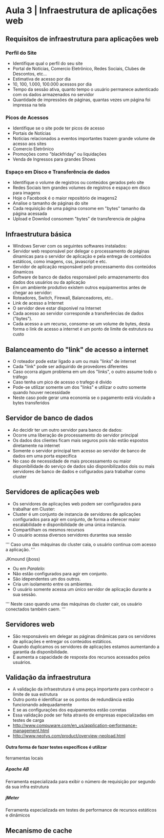 # Aula 3 | Infraestrutura de aplicações web

## Requisitos de infraestrutura para aplicações web


### Perfil do Site

- Identifique qual o perfil do seu site 
 - Portal de Notícias, Comercio Eletrônico, Redes Sociais, Clubes de Descontos, etc... 
- Estimativa de acesso por dia 
 - 10, 100, 1.000, 100.000 acessos por dia 
- Tempo da sessão ativa, quanto tempo o usuário permanece autenticado com os dados armazenados no servidor 
- Quantidade de impressões de páginas, quantas vezes um página foi impressa na tela 


### Picos de Acessos 

- Identifique se o site pode ter picos de acesso 
 - Portais de Notícias 
  - Notícias relacionados a eventos importantes trazem grande volume de acesso aos sites 
- Comercio Eletrônico 
 - Promoções como "blackfriday" ou liquidações 
- Venda de Ingressos para grandes Shows 


### Espaço em Disco e Transferência de dados

- Identifique o volume de registros ou conteúdos gerados pelo site 
 - Redes Sociais tem grandes volumes de registros e espaço em disco para imagens 
 - Hoje o Facebook é o maior repositório de imagens2
- Analise o tamanho de páginas do site 
 - Cada requisição de uma página consome em "bytes" tamanho da página acessada 
 - Upload e Downlod consomem "bytes" de transferencia de página


## Infraestrutura básica

- Windows Server com os seguintes softwares instalados: 
 - Servidor web responsável por delegar o processamento de páginas dinamicas para o servidor de aplicação e pela entrega de conteúdos estáticos, como imagens, css, javascript e etc. 
 - Servidor de aplicação responsável pelo processamento dos conteúdos dinamicos 
 - Software de banco de dados responsável pelo armazenamento dos dados dos usuários ou da aplicação
- Em um ambiente produtivo existem outros equipamentos antes de chegar ao servidor: 
 - Roteadores, Switch, Firewall, Balanceadores, etc.. 
- Link de acesso a Internet 
- O servidor deve estar disponível na Internet 
- Cada acesso ao servidor corresponde a transferências de dados ("bytes"). 
- Cada acesso a um recurso, consome-se um volume de bytes, desta forma o link de acesso a internet é um ponto de limite de estrutura ou custo


## Balanceamento do "link" de acesso a internet

- O roteador pode estar ligado a um ou mais "links" de internet 
- Cada "link" pode ser adiquirido de provedores diferentes 
- Caso ocorra algum problema em um dos "links", o outro assume todo o tráfego 
- Caso tenha um pico de acesso o trafego é divido 
- Pode-se utilizar somente um dos "links" e utilizar o outro somente quando houver necessidade 
 - Neste caso pode gerar uma economia se o pagamento está viculado a bytes transferidos 


## Servidor de banco de dados

- Ao decidir ter um outro servidor para banco de dados: 
 - Ocorre uma liberação de processamento do servidor principal 
 - Os dados dos clientes ficam mais seguros pois não estão espostos diretamente na internet 
 - Somente o servidor principal tem acesso ao servidor de banco de dados em uma porta específica 
 - No caso de necessidade de mais processamento ou maior disponibilidade do serviço de dados são disponibilizados dois ou mais servidores de banco de dados e cofigurados para trabalhar como cluster
 
 
 ## Servidores de aplicações web
 
- Os servidores de aplicações web podem ser configurados para trabalhar em Cluster: 
 - Cluster é um conjunto de instancia de servidores de aplicações configurados para agir em conjunto, de forma a oferecer maior escalabilidade e disponibilidade de uma única instancia. 
 - Compartilham os mesmos recursos 
 - O usuário acessa diversos servidores durantea sua sessão 
 
'''
Caso uma das máquinas do cluster caia, o usuário continua com acesso a aplicação. 
'''

JKmound (jboss)

- Ou em *Paralelo*: 
 - Não estão configurados para agir em conjunto. 
 - São idependentes um dos outros. 
 - Cria um isolamento entre os ambientes. 
 - O usuário somente acessa um único servidor de aplicação durante a sua sessão.

'''
Neste caso quando uma das máquinas do cluster cair, os usuário conectados também caem. 
'''

## Servidores web

- São responsáveis em delegar as páginas dinâmicas para os servidores de aplicações e entregar os conteúdos estáticos. 
- Quando duplicamos os servidores de aplicações estamos aumentando a garantia da disponibilidade. 
- E aumenta a capacidade de resposta dos recursos acessados pelos usuários.

## Validação da infraestrutura

- A validação da infraestrutura é uma peça importante para conhecer o limite de sua estrutura 
- Outro ponto é identificar se os pontos de redundância estão funcionando adequadamente 
- E se as configurações dos equipamentos estão corretas 
- Essa validação pode ser feita através de empresas especializadas em testes de carga 
 - http://www.compuware.com/en_us/application-performance-management.html
 - http://www.neotys.com/product/overview-neoload.html


#### Outra forma de fazer testes específicos é utilizar 
ferramentas locais 

##### Apache AB 
 Ferramenta especializada para exibir o número de requisição por segundo da sua infra estrutura 

##### jMeter 
Ferramenta especializada em testes de performance de recursos estáticos e dinâmicos 

## Mecanismo de cache
